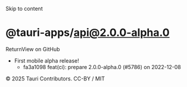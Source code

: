 Skip to content
# @tauri-apps/api@2.0.0-alpha.0
ReturnView on GitHub
  * First mobile alpha release! 
    * fa3a1098 feat(ci): prepare 2.0.0-alpha.0 (#5786) on 2022-12-08


© 2025 Tauri Contributors. CC-BY / MIT
